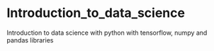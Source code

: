 # Introduction_to_data_science
 Introduction to data science with python with tensorflow, numpy and pandas libraries
